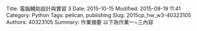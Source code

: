 Title: 電腦輔助設計與實習 3
Date: 2015-10-15
Modified: 2015-09-19 11:41
Category: Python
Tags: pelican, publishing
Slug: 2015cp_hw_w3-40323105
Authors: 40323105
Summary: 作業摘要
以下為作業一~三內容
